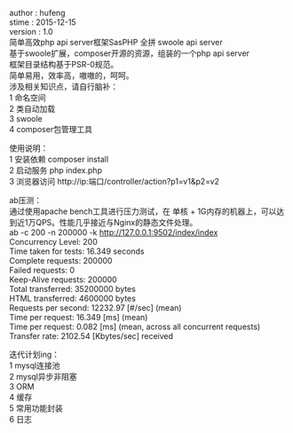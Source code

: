 author : hufeng<br>
stime : 2015-12-15<br>
version : 1.0<br>
简单高效php api server框架SasPHP  全拼 swoole api server<br>
基于swoole扩展，composer开源的资源，组装的一个php api server<br>
框架目录结构基于PSR-0规范。<br>
简单易用，效率高，嗷嗷的，呵呵。<br>
涉及相关知识点，请自行脑补：<br>
    1 命名空间<br>
    2 类自动加载<br>
    3 swoole<br>
    4 composer包管理工具<br>

使用说明：<br>
    1 安装依赖  composer install<br>
    2 启动服务   php index.php<br>
    3 浏览器访问 http://ip:端口/controller/action?p1=v1&p2=v2<br>

ab压测：<br>
    通过使用apache bench工具进行压力测试，在 单核 + 1G内存的机器上，可以达到近1万QPS。性能几乎接近与Nginx的静态文件处理。<br>
    ab -c 200 -n 200000 -k http://127.0.0.1:9502/index/index<br>
    Concurrency Level:      200<br>
    Time taken for tests:   16.349 seconds<br>
    Complete requests:      200000<br>
    Failed requests:        0<br>
    Keep-Alive requests:    200000<br>
    Total transferred:      35200000 bytes<br>
    HTML transferred:       4600000 bytes<br>
    Requests per second:    12232.97 [#/sec] (mean)<br>
    Time per request:       16.349 [ms] (mean)<br>
    Time per request:       0.082 [ms] (mean, across all concurrent requests)<br>
    Transfer rate:          2102.54 [Kbytes/sec] received<br>


迭代计划ing：<br>
    1 mysql连接池<br>
    2 mysql异步非阻塞<br>
    3 ORM<br>
    4 缓存<br>
    5 常用功能封装<br>
    6 日志<br>
